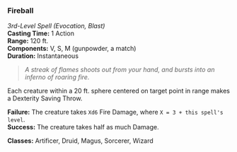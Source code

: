### Fireball  
*3rd-Level Spell (Evocation, Blast)*  
**Casting Time:** 1 Action  
**Range:** 120 ft.  
**Components:** V, S, M (gunpowder, a match)  
**Duration:** Instantaneous  

> *A streak of flames shoots out from your hand, and bursts into an inferno of roaring fire.*

Each creature within a 20 ft. sphere centered on target point in range makes a Dexterity Saving Throw.

**Failure:** The creature takes `Xd6` Fire Damage, where `X = 3 + this spell's level`.  
**Success:** The creature takes half as much Damage.  

**Classes:** Artificer, Druid, Magus, Sorcerer, Wizard